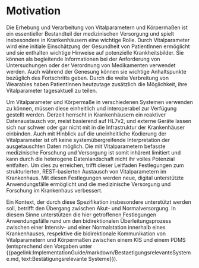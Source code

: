 # Motivation

Die Erhebung und Verarbeitung von Vitalparametern und Körpermaßen ist ein essentieller Bestandteil der medizinischen Versorgung und spielt insbesondere in Krankenhäusern eine wichtige Rolle. Durch Vitalparameter wird eine initiale Einschätzung der Gesundheit von PatientInnen ermöglicht und sie enthalten wichtige Hinweise auf potenzielle Krankheitsbilder. Sie können als begleitende Informationen bei der Anforderung von Untersuchungen oder der Verordnung von Medikamenten verwendet werden. Auch während der Genesung können sie wichtige Anhaltspunkte bezüglich des Fortschritts geben. Durch die weite Verbreitung von Wearables haben PatientInnen heutzutage zusätzlich die Möglichkeit, ihre Vitalparameter tagesaktuell zu teilen. 

Um Vitalparameter und Körpermaße in verschiedenen Systemen verwenden zu können, müssen diese einheitlich und interoperabel zur Verfügung gestellt werden. Derzeit herrscht in Krankenhäusern ein reaktiver Datenaustausch vor, meist basierend auf HL7v2, und externe Geräte lassen sich nur schwer oder gar nicht mit in die Infrastruktur der Krankenhäuser einbinden. Auch mit Hinblick auf die uneinheitliche Kodierung der Vitalparameter ist oft keine systemübergreifende Interpretation der ausgetauschten Daten möglich. Die mit Vitalparametern befasste medizinische Forschung und Versorgung ist somit inhärent limitiert und kann durch die heterogene Datenlandschaft nicht ihr volles Potenzial entfalten. Um dies zu erreichen, trifft dieser Leitfaden Festlegungen zum strukturierten, REST-basierten Austausch von Vitalparametern im Krankenhaus. Mit diesen Festlegungen werden neue, digital unterstützte Anwendungsfälle ermöglicht und die medizinische Versorgung und Forschung im Krankenhaus verbessert.

Ein Kontext, der durch diese Spezifikation insbesondere unterstützt werden soll, betrifft den
Übergang zwischen Akut- und Normalversorgung. In diesem Sinne unterstützen die hier getroffenen Festlegungen  Anwendungsfälle rund um den bidirektionalen Überleitungsprozess zwischen einer Intensiv- und einer Normalstation innerhalb eines Krankenhauses, respektive die bidirektionale Kommunikation von Vitalparametern und Körpermaßen zwischen einem KIS und einem PDMS (entsprechend den Vorgaben unter {{pagelink:ImplementationGuide/markdown/BestaetigungsrelevanteSysteme.md, text:Bestätigungsrelevante Systeme}}).

